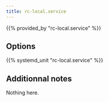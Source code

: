 ```yaml
---
title: rc-local.service
---
```


{{% provided_by "rc-local.service" %}}

## Options

{{% systemd_unit "rc-local.service" %}}

## Additionnal notes

Nothing here.